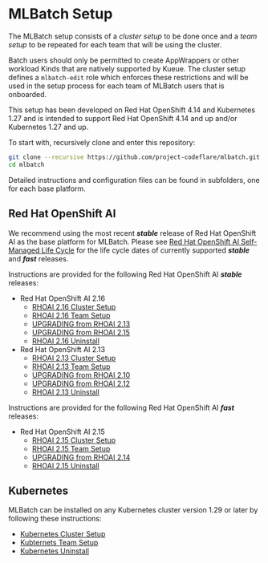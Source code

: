 # MLBatch Setup

The MLBatch setup consists of a *cluster setup* to be done once
and a *team setup* to be repeated for each team that will
be using the cluster.

Batch users should only be permitted to create AppWrappers or other
workload Kinds that are natively supported by Kueue. The cluster setup
defines a `mlbatch-edit` role which enforces these restrictions and
will be used in the setup process for each team of MLBatch users that
is onboarded.

This setup has been developed on Red Hat OpenShift 4.14 and Kubernetes 1.27 and
is intended to support Red Hat OpenShift 4.14 and up and/or Kubernetes 1.27 and up.

To start with, recursively clone and enter this repository:
```sh
git clone --recursive https://github.com/project-codeflare/mlbatch.git
cd mlbatch
```

Detailed instructions and configuration files can be found in subfolders,
one for each base platform.

## Red Hat OpenShift AI

We recommend using the most recent ***stable*** release of
Red Hat OpenShift AI as the base platform for MLBatch. Please see
[Red Hat OpenShift AI Self-Managed Life Cycle](https://access.redhat.com/support/policy/updates/rhoai-sm/lifecycle)
for the life cycle dates of currently supported ***stable*** and ***fast*** releases.

Instructions are provided for the following Red Hat OpenShift AI ***stable*** releases:
+ Red Hat OpenShift AI 2.16
   + [RHOAI 2.16 Cluster Setup](./setup.RHOAI-v2.16/CLUSTER-SETUP.md)
   + [RHOAI 2.16 Team Setup](./setup.RHOAI-v2.16/TEAM-SETUP.md)
   + [UPGRADING from RHOAI 2.13](./setup.RHOAI-v2.16/UPGRADE-STABLE.md)
   + [UPGRADING from RHOAI 2.15](./setup.RHOAI-v2.16/UPGRADE-FAST.md)
   + [RHOAI 2.16 Uninstall](./setup.RHOAI-v2.15/UNINSTALL.md)
+ Red Hat OpenShift AI 2.13
   + [RHOAI 2.13 Cluster Setup](./setup.RHOAI-v2.13/CLUSTER-SETUP.md)
   + [RHOAI 2.13 Team Setup](./setup.RHOAI-v2.13/TEAM-SETUP.md)
   + [UPGRADING from RHOAI 2.10](./setup.RHOAI-v2.13/UPGRADE-STABLE.md)
   + [UPGRADING from RHOAI 2.12](./setup.RHOAI-v2.13/UPGRADE-FAST.md)
   + [RHOAI 2.13 Uninstall](./setup.RHOAI-v2.13/UNINSTALL.md)

Instructions are provided for the following Red Hat OpenShift AI ***fast*** releases:
+ Red Hat OpenShift AI 2.15
   + [RHOAI 2.15 Cluster Setup](./setup.RHOAI-v2.15/CLUSTER-SETUP.md)
   + [RHOAI 2.15 Team Setup](./setup.RHOAI-v2.15/TEAM-SETUP.md)
   + [UPGRADING from RHOAI 2.14](./setup.RHOAI-v2.15/UPGRADE.md)
   + [RHOAI 2.15 Uninstall](./setup.RHOAI-v2.15/UNINSTALL.md)

## Kubernetes

MLBatch can be installed on any Kubernetes cluster version 1.29 or later
by following these instructions:
   + [Kubernetes Cluster Setup](./setup.k8s/CLUSTER-SETUP.md)
   + [Kubternets Team Setup](./setup.k8s/TEAM-SETUP.md)
   + [Kubernetes Uninstall](./setup.k8s/UNINSTALL.md)
